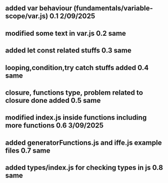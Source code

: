## added var behaviour (fundamentals/variable-scope/var.js) 0.1 2/09/2025
## modified some text in var.js 0.2 same
## added let const related stuffs 0.3 same
## looping,condition,try catch stuffs added 0.4 same
## closure, functions type, problem related to closure done added 0.5 same

## modified index.js inside functions including more functions 0.6 3/09/2025
## added generatorFunctions.js and iffe.js example files 0.7 same
## added types/index.js for checking types in js 0.8 same
